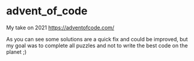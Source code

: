 # advent_of_code
My take on 2021 https://adventofcode.com/

As you can see some solutions are a quick fix and could be improved, but my goal was to complete all puzzles and not to write the best code on the planet ;)
